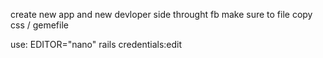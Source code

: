 create new app and new devloper side throught fb
make sure to file copy css / gemefile

use:
EDITOR="nano" rails credentials:edit
